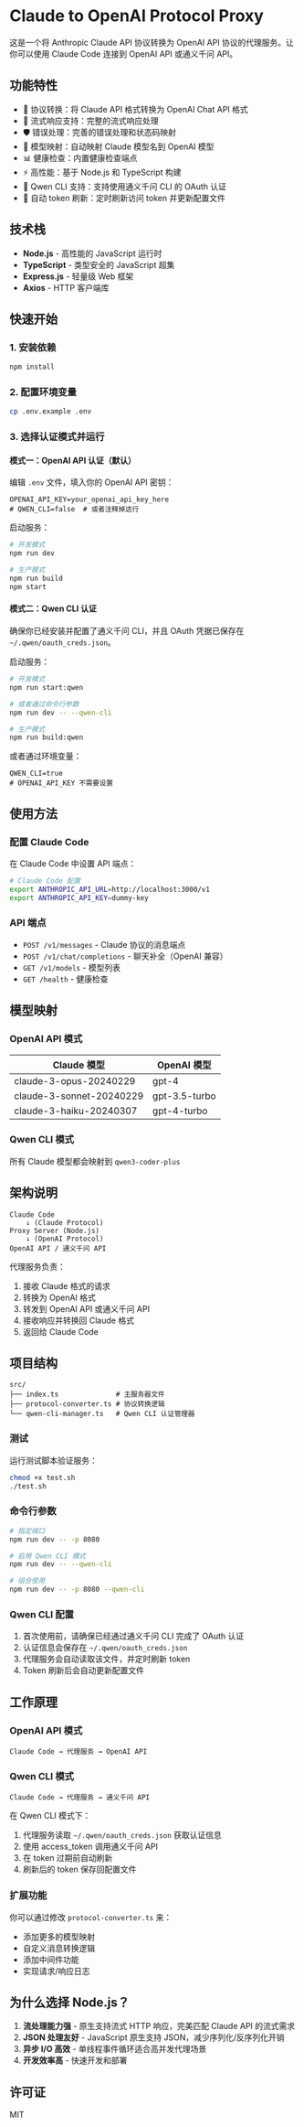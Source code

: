 # Claude to OpenAI Protocol Proxy

这是一个将 Anthropic Claude API 协议转换为 OpenAI API 协议的代理服务。让你可以使用 Claude Code 连接到 OpenAI API 或通义千问 API。

## 功能特性

- 🔄 协议转换：将 Claude API 格式转换为 OpenAI Chat API 格式
- 🌊 流式响应支持：完整的流式响应处理
- 🛡️ 错误处理：完善的错误处理和状态码映射
- 🎯 模型映射：自动映射 Claude 模型名到 OpenAI 模型
- 📊 健康检查：内置健康检查端点
- ⚡ 高性能：基于 Node.js 和 TypeScript 构建
- 🔑 Qwen CLI 支持：支持使用通义千问 CLI 的 OAuth 认证
- 🔄 自动 token 刷新：定时刷新访问 token 并更新配置文件

## 技术栈

- **Node.js** - 高性能的 JavaScript 运行时
- **TypeScript** - 类型安全的 JavaScript 超集
- **Express.js** - 轻量级 Web 框架
- **Axios** - HTTP 客户端库

## 快速开始

### 1. 安装依赖

```bash
npm install
```

### 2. 配置环境变量

```bash
cp .env.example .env
```

### 3. 选择认证模式并运行

#### 模式一：OpenAI API 认证（默认）

编辑 `.env` 文件，填入你的 OpenAI API 密钥：

```env
OPENAI_API_KEY=your_openai_api_key_here
# QWEN_CLI=false  # 或者注释掉这行
```

启动服务：
```bash
# 开发模式
npm run dev

# 生产模式
npm run build
npm start
```

#### 模式二：Qwen CLI 认证

确保你已经安装并配置了通义千问 CLI，并且 OAuth 凭据已保存在 `~/.qwen/oauth_creds.json`。

启动服务：
```bash
# 开发模式
npm run start:qwen

# 或者通过命令行参数
npm run dev -- --qwen-cli

# 生产模式
npm run build:qwen
```

或者通过环境变量：
```env
QWEN_CLI=true
# OPENAI_API_KEY 不需要设置
```

## 使用方法

### 配置 Claude Code

在 Claude Code 中设置 API 端点：

```bash
# Claude Code 配置
export ANTHROPIC_API_URL=http://localhost:3000/v1
export ANTHROPIC_API_KEY=dummy-key
```

### API 端点

- `POST /v1/messages` - Claude 协议的消息端点
- `POST /v1/chat/completions` - 聊天补全（OpenAI 兼容）
- `GET /v1/models` - 模型列表
- `GET /health` - 健康检查

## 模型映射

### OpenAI API 模式

| Claude 模型 | OpenAI 模型 |
|-------------|-------------|
| claude-3-opus-20240229 | gpt-4 |
| claude-3-sonnet-20240229 | gpt-3.5-turbo |
| claude-3-haiku-20240307 | gpt-4-turbo |

### Qwen CLI 模式

所有 Claude 模型都会映射到 `qwen3-coder-plus`

## 架构说明

```
Claude Code
    ↓ (Claude Protocol)
Proxy Server (Node.js)
    ↓ (OpenAI Protocol)
OpenAI API / 通义千问 API
```

代理服务负责：
1. 接收 Claude 格式的请求
2. 转换为 OpenAI 格式
3. 转发到 OpenAI API 或通义千问 API
4. 接收响应并转换回 Claude 格式
5. 返回给 Claude Code

## 项目结构

```
src/
├── index.ts              # 主服务器文件
├── protocol-converter.ts # 协议转换逻辑
└── qwen-cli-manager.ts   # Qwen CLI 认证管理器
```

### 测试

运行测试脚本验证服务：

```bash
chmod +x test.sh
./test.sh
```

### 命令行参数

```bash
# 指定端口
npm run dev -- -p 8080

# 启用 Qwen CLI 模式
npm run dev -- --qwen-cli

# 组合使用
npm run dev -- -p 8080 --qwen-cli
```

### Qwen CLI 配置

1. 首次使用前，请确保已经通过通义千问 CLI 完成了 OAuth 认证
2. 认证信息会保存在 `~/.qwen/oauth_creds.json`
3. 代理服务会自动读取该文件，并定时刷新 token
4. Token 刷新后会自动更新配置文件

## 工作原理

### OpenAI API 模式
```
Claude Code → 代理服务 → OpenAI API
```

### Qwen CLI 模式
```
Claude Code → 代理服务 → 通义千问 API
```

在 Qwen CLI 模式下：
1. 代理服务读取 `~/.qwen/oauth_creds.json` 获取认证信息
2. 使用 access_token 调用通义千问 API
3. 在 token 过期前自动刷新
4. 刷新后的 token 保存回配置文件

### 扩展功能

你可以通过修改 `protocol-converter.ts` 来：
- 添加更多的模型映射
- 自定义消息转换逻辑
- 添加中间件功能
- 实现请求/响应日志

## 为什么选择 Node.js？

1. **流处理能力强** - 原生支持流式 HTTP 响应，完美匹配 Claude API 的流式需求
2. **JSON 处理友好** - JavaScript 原生支持 JSON，减少序列化/反序列化开销
3. **异步 I/O 高效** - 单线程事件循环适合高并发代理场景
4. **开发效率高** - 快速开发和部署

## 许可证

MIT